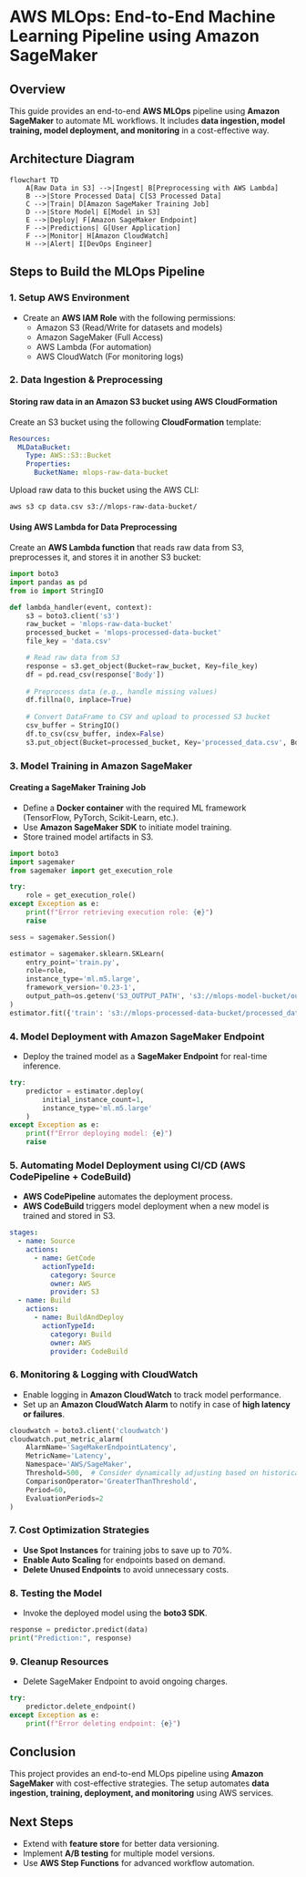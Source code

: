 # AWS MLOps: End-to-End Machine Learning Pipeline using Amazon SageMaker

## Overview
This guide provides an end-to-end **AWS MLOps** pipeline using **Amazon SageMaker** to automate ML workflows. It includes **data ingestion, model training, model deployment, and monitoring** in a cost-effective way.

## Architecture Diagram

```mermaid
flowchart TD
    A[Raw Data in S3] -->|Ingest| B[Preprocessing with AWS Lambda]
    B -->|Store Processed Data| C[S3 Processed Data]
    C -->|Train| D[Amazon SageMaker Training Job]
    D -->|Store Model| E[Model in S3]
    E -->|Deploy| F[Amazon SageMaker Endpoint]
    F -->|Predictions| G[User Application]
    F -->|Monitor| H[Amazon CloudWatch]
    H -->|Alert| I[DevOps Engineer]
```

## Steps to Build the MLOps Pipeline

### 1. **Setup AWS Environment**
- Create an **AWS IAM Role** with the following permissions:
  - Amazon S3 (Read/Write for datasets and models)
  - Amazon SageMaker (Full Access)
  - AWS Lambda (For automation)
  - AWS CloudWatch (For monitoring logs)

### 2. **Data Ingestion & Preprocessing**
#### Storing raw data in an Amazon S3 bucket using AWS CloudFormation
Create an S3 bucket using the following **CloudFormation** template:

```yaml
Resources:
  MLDataBucket:
    Type: AWS::S3::Bucket
    Properties:
      BucketName: mlops-raw-data-bucket
```

Upload raw data to this bucket using the AWS CLI:

```sh
aws s3 cp data.csv s3://mlops-raw-data-bucket/
```

#### Using AWS Lambda for Data Preprocessing
Create an **AWS Lambda function** that reads raw data from S3, preprocesses it, and stores it in another S3 bucket:

```python
import boto3
import pandas as pd
from io import StringIO

def lambda_handler(event, context):
    s3 = boto3.client('s3')
    raw_bucket = 'mlops-raw-data-bucket'
    processed_bucket = 'mlops-processed-data-bucket'
    file_key = 'data.csv'

    # Read raw data from S3
    response = s3.get_object(Bucket=raw_bucket, Key=file_key)
    df = pd.read_csv(response['Body'])
    
    # Preprocess data (e.g., handle missing values)
    df.fillna(0, inplace=True)
    
    # Convert DataFrame to CSV and upload to processed S3 bucket
    csv_buffer = StringIO()
    df.to_csv(csv_buffer, index=False)
    s3.put_object(Bucket=processed_bucket, Key='processed_data.csv', Body=csv_buffer.getvalue())
```

### 3. **Model Training in Amazon SageMaker**
#### Creating a SageMaker Training Job
- Define a **Docker container** with the required ML framework (TensorFlow, PyTorch, Scikit-Learn, etc.).
- Use **Amazon SageMaker SDK** to initiate model training.
- Store trained model artifacts in S3.

```python
import boto3
import sagemaker
from sagemaker import get_execution_role

try:
    role = get_execution_role()
except Exception as e:
    print(f"Error retrieving execution role: {e}")
    raise

sess = sagemaker.Session()

estimator = sagemaker.sklearn.SKLearn(
    entry_point='train.py',
    role=role,
    instance_type='ml.m5.large',
    framework_version='0.23-1',
    output_path=os.getenv('S3_OUTPUT_PATH', 's3://mlops-model-bucket/output/')  # Use environment variable for flexibility
)
estimator.fit({'train': 's3://mlops-processed-data-bucket/processed_data.csv'})
```

### 4. **Model Deployment with Amazon SageMaker Endpoint**
- Deploy the trained model as a **SageMaker Endpoint** for real-time inference.

```python
try:
    predictor = estimator.deploy(
        initial_instance_count=1,
        instance_type='ml.m5.large'
    )
except Exception as e:
    print(f"Error deploying model: {e}")
    raise
```

### 5. **Automating Model Deployment using CI/CD (AWS CodePipeline + CodeBuild)**
- **AWS CodePipeline** automates the deployment process.
- **AWS CodeBuild** triggers model deployment when a new model is trained and stored in S3.

```yaml
stages:
  - name: Source
    actions:
      - name: GetCode
        actionTypeId:
          category: Source
          owner: AWS
          provider: S3
  - name: Build
    actions:
      - name: BuildAndDeploy
        actionTypeId:
          category: Build
          owner: AWS
          provider: CodeBuild
```

### 6. **Monitoring & Logging with CloudWatch**
- Enable logging in **Amazon CloudWatch** to track model performance.
- Set up an **Amazon CloudWatch Alarm** to notify in case of **high latency or failures**.

```python
cloudwatch = boto3.client('cloudwatch')
cloudwatch.put_metric_alarm(
    AlarmName='SageMakerEndpointLatency',
    MetricName='Latency',
    Namespace='AWS/SageMaker',
    Threshold=500,  # Consider dynamically adjusting based on historical data
    ComparisonOperator='GreaterThanThreshold',
    Period=60,
    EvaluationPeriods=2
)
```

### 7. **Cost Optimization Strategies**
- **Use Spot Instances** for training jobs to save up to 70%.
- **Enable Auto Scaling** for endpoints based on demand.
- **Delete Unused Endpoints** to avoid unnecessary costs.

### 8. **Testing the Model**
- Invoke the deployed model using the **boto3 SDK**.

```python
response = predictor.predict(data)
print("Prediction:", response)
```

### 9. **Cleanup Resources**
- Delete SageMaker Endpoint to avoid ongoing charges.

```python
try:
    predictor.delete_endpoint()
except Exception as e:
    print(f"Error deleting endpoint: {e}")
```

## Conclusion
This project provides an end-to-end MLOps pipeline using **Amazon SageMaker** with cost-effective strategies. The setup automates **data ingestion, training, deployment, and monitoring** using AWS services.

## Next Steps
- Extend with **feature store** for better data versioning.
- Implement **A/B testing** for multiple model versions.
- Use **AWS Step Functions** for advanced workflow automation.
